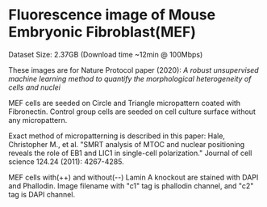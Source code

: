 # Fluorescence image of Mouse Embryonic Fibroblast(MEF)

Dataset Size: 2.37GB (Download time ~12min @ 100Mbps)

These images are for Nature Protocol paper (2020): 
*A robust unsupervised machine learning method to quantify the morphological heterogeneity of cells and nuclei* 

MEF cells are seeded on Circle and Triangle micropattern coated with Fibronectin. Control group cells are seeded on cell culture surface without any micropattern.

Exact method of micropatterning is described in this paper: 
Hale, Christopher M., et al. "SMRT analysis of MTOC and nuclear positioning reveals the role of EB1 and LIC1 in single-cell polarization." Journal of cell science 124.24 (2011): 4267-4285.

MEF cells with(++) and without(--) Lamin A knockout are stained with DAPI and Phallodin. Image filename with "c1" tag is phallodin channel, and "c2" tag is DAPI channel.
